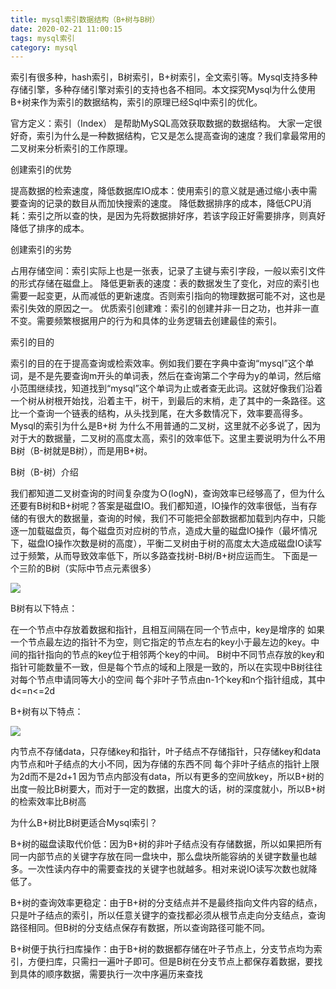 ```yaml
---
title: mysql索引数据结构（B+树与B树）
date: 2020-02-21 11:00:15
tags: mysql索引
category: mysql
---
```



索引有很多种，hash索引，B树索引，B+树索引，全文索引等。Mysql支持多种存储引擎，多种存储引擎对索引的支持也各不相同。本文探究Mysql为什么使用B+树来作为索引的数据结构，索引的原理已经Sql中索引的优化。

官方定义：索引（Index） 是帮助MySQL高效获取数据的数据结构。
大家一定很好奇，索引为什么是一种数据结构，它又是怎么提高查询的速度？我们拿最常用的二叉树来分析索引的工作原理。


创建索引的优势 

提高数据的检索速度，降低数据库IO成本：使用索引的意义就是通过缩小表中需要查询的记录的数目从而加快搜索的速度。
降低数据排序的成本，降低CPU消耗：索引之所以查的快，是因为先将数据排好序，若该字段正好需要排序，则真好降低了排序的成本。

创建索引的劣势 

占用存储空间：索引实际上也是一张表，记录了主键与索引字段，一般以索引文件的形式存储在磁盘上。
降低更新表的速度：表的数据发生了变化，对应的索引也需要一起变更，从而减低的更新速度。否则索引指向的物理数据可能不对，这也是索引失效的原因之一。
优质索引创建难：索引的创建并非一日之功，也并非一直不变。需要频繁根据用户的行为和具体的业务逻辑去创建最佳的索引。


索引的目的 

索引的目的在于提高查询或检索效率。例如我们要在字典中查询“mysql”这个单词，是不是先要查询m开头的单词表，然后在查询第二个字母为y的单词，然后缩小范围继续找，知道找到“mysql”这个单词为止或者查无此词。这就好像我们沿着一个树从树根开始找，沿着主干，树干，到最后的末梢，走了其中的一条路径。这比一个查询一个链表的结构，从头找到尾，在大多数情况下，效率要高得多。
Mysql的索引为什么是B+树
为什么不用普通的二叉树，这里就不必多说了，因为对于大的数据量，二叉树的高度太高，索引的效率低下。这里主要说明为什么不用B树（B-树就是B树），而是用B+树。

B树（B-树）介绍 

我们都知道二叉树查询的时间复杂度为Ｏ(logN)，查询效率已经够高了，但为什么还要有B树和B+树呢？答案是磁盘IO。我们都知道，IO操作的效率很低，当有存储的有很大的数据量，查询的时候，我们不可能把全部数据都加载到内存中，只能逐一加载磁盘页，每个磁盘页对应树的节点，造成大量的磁盘IO操作（最坏情况下，磁盘IO操作次数是树的高度），平衡二叉树由于树的高度太大造成磁盘IO读写过于频繁，从而导致效率低下，所以多路查找树-B树/B+树应运而生。
下面是一个三阶的B树（实际中节点元素很多）

![](http://119.29.18.20/img/mysqlbtree.png)

B树有以下特点： 

在一个节点中存放着数据和指针，且相互间隔在同一个节点中，key是增序的
如果一个节点最左边的指针不为空，则它指定的节点左右的key小于最左边的key。中间的指针指向的节点的key位于相邻两个key的中间。
B树中不同节点存放的key和指针可能数量不一致，但是每个节点的域和上限是一致的，所以在实现中B树往往对每个节点申请同等大小的空间
每个非叶子节点由n-1个key和n个指针组成，其中d<=n<=2d

B+树有以下特点： 

![](http://119.29.18.20/img/mysqlb+.png)

内节点不存储data，只存储key和指针，叶子结点不存储指针，只存储key和data
内节点和叶子结点的大小不同，因为存储的东西不同
每个非叶子结点的指针上限为2d而不是2d+1
因为节点内部没有data，所以有更多的空间放key，所以B+树的出度一般比B树要大，而对于一定的数据，出度大的话，树的深度就小，所以B+树的检索效率比B树高

为什么B+树比B树更适合Mysql索引？ 

B+树的磁盘读取代价低：因为B+树的非叶子结点没有存储数据，所以如果把所有同一内部节点的关键字存放在同一盘块中，那么盘块所能容纳的关键字数量也越多。一次性读内存中的需要查找的关键字也就越多。相对来说IO读写次数也就降低了。

B+树的查询效率更稳定：由于B+树的分支结点并不是最终指向文件内容的结点，只是叶子结点的索引，所以任意关键字的查找都必须从根节点走向分支结点，查询路径相同。但B树的分支结点保存有数据，所以查询路径可能不同。

B+树便于执行扫库操作：由于B+树的数据都存储在叶子节点上，分支节点均为索引，方便扫库，只需扫一遍叶子即可。但是B树在分支节点上都保存着数据，要找到具体的顺序数据，需要执行一次中序遍历来查找


